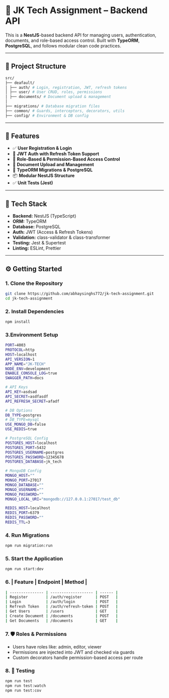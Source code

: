 # 🔐 JK Tech Assignment – Backend API

This is a **NestJS**-based backend API for managing users, authentication, documents, and role-based access control. Built with **TypeORM**, **PostgreSQL**, and follows modular clean code practices.

---

## 📁 Project Structure

```bash
src/
├── deafault/
│ ├── auth/ # Login, registration, JWT, refresh tokens
│ ├── user/ # User CRUD, roles, permissions
│ ├── documents/ # Document upload & management
│
├── migrations/ # Database migration files
├── common/ # Guards, interceptors, decorators, utils
├── config/ # Environment & DB config
```

---

## 🚀 Features

- ✅ **User Registration & Login**
- 🔐 **JWT Auth with Refresh Token Support**
- 👥 **Role-Based & Permission-Based Access Control**
- 📄 **Document Upload and Management**
- 🧱 **TypeORM Migrations & PostgreSQL**
- 📦 **Modular NestJS Structure**
- ✅ **Unit Tests (Jest)**

---

## 🧪 Tech Stack

- **Backend:** NestJS (TypeScript)
- **ORM:** TypeORM
- **Database:** PostgreSQL
- **Auth:** JWT (Access & Refresh Tokens)
- **Validation:** class-validator & class-transformer
- **Testing:** Jest & Supertest
- **Linting:** ESLint, Prettier

---

## ⚙️ Getting Started

### 1. Clone the Repository
```bash
git clone https://github.com/abhaysinghs772/jk-tech-assignment.git
cd jk-tech-assignment
```

### 2. Install Dependencies
```bash
npm install
```

### 3.Environment Setup
```bash
PORT=4003
PROTOCOL=http
HOST=localhost
API_VERSION=1
APP_NAME="JK-TECH"
NODE_ENV=development
ENABLE_CONSOLE_LOG=true
SWAGGER_PATH=docs

# API Keys
API_KEY=asdsad
API_SECRET=asdfasdf
API_REFRESH_SECRET=afadf

# DB Options
DB_TYPE=postgres
# DB_TYPE=mysql
USE_MONGO_DB=false
USE_REDIS=true

# PostgreSQL Config
POSTGRES_HOST=localhost
POSTGRES_PORT=5432
POSTGRES_USERNAME=postgres
POSTGRES_PASSWORD=12345678
POSTGRES_DATABASE=jk_tech

# MongoDB Config
MONGO_HOST=""
MONGO_PORT=27017
MONGO_DATABASE=""
MONGO_USERNAME=""
MONGO_PASSWORD=""
MONGO_LOCAL_URI="mongodb://127.0.0.1:27017/test_db"

REDIS_HOST=localhost
REDIS_PORT=6379
REDIS_PASSWORD=""
REDIS_TTL=3
```

### 4. Run Migrations
```bash 
npm run migration:run
```

### 5. Start the Application
```bash 
npm run start:dev
```

### 6. | Feature         | Endpoint              | Method |
```bash
| --------------- | ------------------- | ------ |
| Register        | /auth/register      | POST   |
| Login           | /auth/login         | POST   |
| Refresh Token   | /auth/refresh-token | POST   |
| Get Users       | /users              | GET    |
| Create Document | /documents          | POST   |
| Get Documents   | /documents          | GET    |
```

### 7. 🛡 Roles & Permissions
- Users have roles like: admin, editor, viewer
- Permissions are injected into JWT and checked via guards
- Custom decorators handle permission-based access per route

### 8. 🧪 Testing
```bash
npm run test
npm run test:watch
npm run test:cov
```
